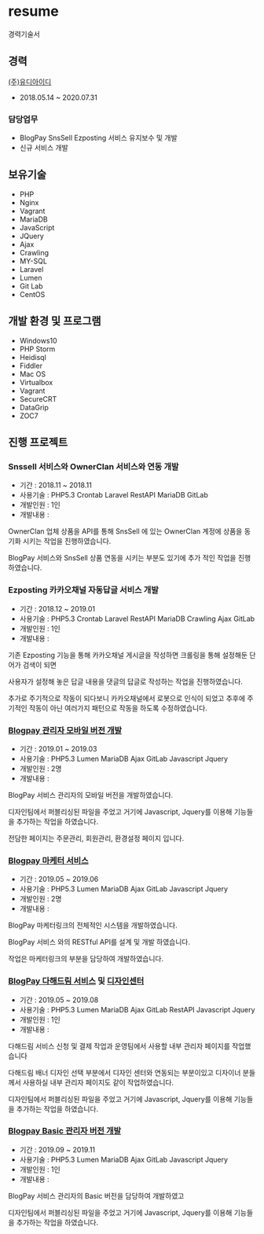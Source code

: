 # resume
경력기술서

## 경력
[(주)유디아이디](http://www.udid.co.kr)
- 2018.05.14 ~ 2020.07.31

### 담당업무
- BlogPay SnsSell Ezposting 서비스 유지보수 및 개발
- 신규 서비스 개발

## 보유기술
- PHP
- Nginx
- Vagrant
- MariaDB
- JavaScript
- JQuery
- Ajax
- Crawling
- MY-SQL
- Laravel
- Lumen
- Git Lab
- CentOS

## 개발 환경 및 프로그램
- Windows10
- PHP Storm
- Heidisql 
- Fiddler
- Mac OS
- Virtualbox
- Vagrant
- SecureCRT
- DataGrip
- ZOC7

## 진행 프로젝트

### Snssell 서비스와 OwnerClan 서비스와 연동 개발
- 기간 : 2018.11 ~ 2018.11
- 사용기술 : PHP5.3 Crontab Laravel RestAPI MariaDB GitLab
- 개발인원 : 1인
- 개발내용 :

OwnerClan 업체 상품을 API를 통해 SnsSell 에 있는 OwnerClan 계정에 상품을 동기화 시키는 작업을 진행하였습니다.

BlogPay 서비스와 SnsSell 상품 연동을 시키는 부분도 있기에 추가 적인 작업을 진행하였습니다.


### Ezposting 카카오채널 자동답글 서비스 개발
- 기간 : 2018.12 ~ 2019.01
- 사용기술 : PHP5.3 Crontab Laravel RestAPI MariaDB Crawling Ajax GitLab
- 개발인원 : 1인
- 개발내용 :

기존 Ezposting 기능을 통해 카카오채널 게시글을 작성하면 크롤링을 통해 설정해둔 단어가 검색이 되면

사용자가 설정해 놓은 답글 내용을 댓글의 답글로 작성하는 작업을 진행하였습니다.

추가로 주기적으로 작동이 되다보니 카카오채널에서 로봇으로 인식이 되었고 추후에 주기적인 작동이 아닌 여러가지 패턴으로 작동을 하도록 수정하였습니다.


### [Blogpay 관리자 모바일 버전 개발](https://blogpay.co.kr/submenu/View.html?idx=11215&bbs=snotice&s_select=&s_search=모바일)
- 기간 : 2019.01 ~ 2019.03
- 사용기술 : PHP5.3 Lumen MariaDB Ajax GitLab Javascript Jquery
- 개발인원 : 2명
- 개발내용 : 

BlogPay 서비스 관리자의 모바일 버전을 개발하였습니다.

디자인팀에서 퍼블리싱된 파일을 주었고 거기에 Javascript, Jquery를 이용해 기능들을 추가하는 작업을 하였습니다.

전담한 페이지는 주문관리, 회원관리, 환경설정 페이지 입니다.


### [Blogpay 마케터 서비스](https://blogpay.co.kr/submenu/info/marketerlink.html)
- 기간 : 2019.05 ~ 2019.06
- 사용기술 : PHP5.3 Lumen MariaDB Ajax GitLab Javascript Jquery
- 개발인원 : 2명
- 개발내용 : 

BlogPay 마케터링크의 전체적인 시스템을 개발하였습니다.

BlogPay 서비스 와의 RESTful API를 설계 및 개발 하였습니다.

작업은 마케터링크의 부분을 담당하여 개발하였습니다.


### [BlogPay 다해드림 서비스](https://blogpay.co.kr/submenu/info/dahaedream.html) 및 [디자인센터](https://blogpay.co.kr/dc)
- 기간 : 2019.05 ~ 2019.08
- 사용기술 : PHP5.3 Lumen MariaDB Ajax GitLab RestAPI Javascript Jquery
- 개발인원 : 1인
- 개발내용 : 

다해드림 서비스 신청 및 결제 작업과 운영팀에서 사용할 내부 관리자 페이지를 작업했습니다

다해드림 배너 디자인 선택 부분에서 디자인 센터와 연동되는 부분이있고 디자이너 분들께서 사용하실 내부 관리자 페이지도 같이 작업하였습니다.

디자인팀에서 퍼블리싱된 파일을 주었고 거기에 Javascript, Jquery를 이용해 기능들을 추가하는 작업을 하였습니다.


### [Blogpay Basic 관리자 버전 개발](http://blogpay.co.kr/submenu/info/basicadmin.html)
- 기간 : 2019.09 ~ 2019.11
- 사용기술 : PHP5.3 Lumen MariaDB Ajax GitLab Javascript Jquery
- 개발인원 : 1인
- 개발내용 : 

BlogPay 서비스 관리자의 Basic 버전을 담당하여 개발하였고

디자인팀에서 퍼블리싱된 파일을 주었고 거기에 Javascript, Jquery를 이용해 기능들을 추가하는 작업을 하였습니다.
